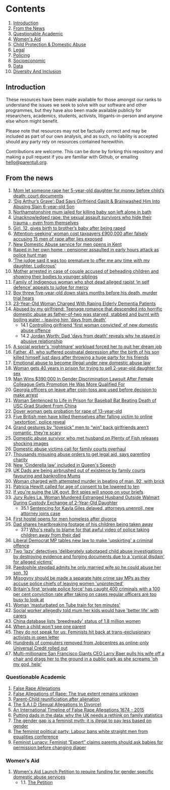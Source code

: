 # Contents

1. [Introduction](#introduction)
2. [From the News](#fromthenews)
3. [Questionable Academic](#questionableacademic)
4. [Women's Aid](#womensaid)
5. [Child Protection & Domestic Abuse](ChildProtection.md)
6. [Legal](Legal.md)
7. [Policing](Policing.md)
8. [Socioeconomic](Socioeconomic.md)
9. [Data](Data.md)
10. [Diversity And Inclusion](Diversity_And_Inclusion.md)
## Introduction <a name="introduction"></a>
These resources have been made available for those amongst our ranks to understand the issues we seek to solve with our software and other programmes, but they have also been made available publicly for researchers, academics, students, activists, litigants-in-person and anyone else whom might benefit. 

Please note that resources may not be factually correct and may be included as part of our own analysis, and as such, no liability is accepted should any party rely on resources contained herewithin.

Contributions are welcome. This can be done by forking this repository and making a pull request if you are familiar with Github, or emailing hello@parentull.org.

## From the news <a name="fromthenews"></a>
1. [Mom let someone rape her 5-year-old daughter for money before child’s death: court documents](https://www.pennlive.com/nation-world/2021/12/mom-let-someone-rape-her-5-year-old-daughter-for-money-before-childs-death-court-documents.html)
2. [‘Dig Arthur’s Grave’: Dad Says Girlfriend Gaslit & Brainwashed Him Into Abusing Slain 6-year-old Son](https://www.crimeonline.com/2021/11/22/dig-arthurs-grave-dad-says-girlfriend-gaslit-brainwashed-him-into-abusing-slain-6-year-old-son/)
3. [Northamptonshire mum jailed for killing baby son left alone in bath](https://www.bbc.co.uk/news/uk-england-northamptonshire-56860846)
4. [Unacknowledged rape: the sexual assault survivors who hide their trauma – even from themselves](https://www.theguardian.com/society/2021/aug/26/unacknowledged-the-sexual-assault-survivors-who-hide-their-trauma-even-from-themselves)
5. [Girl, 12, gives birth to brother’s baby after being raped](https://metro.co.uk/2021/11/04/wales-girl-12-gives-birth-to-brothers-baby-after-being-raped-15540275/?ico=related-posts#metro-comments-container)
6. [‘Attention-seeking’ woman cost taxpayers £900,000 after falsely accusing 15 men of rape after lies exposed](https://www.thesun.co.uk/news/4313763/woman-falsely-accused-rape-15-men-is-jailed/)
7. [New Domestic Abuse service for men opens in Kent](https://www.charitytoday.co.uk/new-domestic-abuse-service-for-men-opens-in-kent/)
8. [Raped in her own home - pensioner assaulted in early hours attack as police hunt man](https://www.express.co.uk/news/uk/1520321/Gloucester-news-police-hunt-man-after-rape)
9. [‘The judge said it was too premature to offer me any time with my daughter. Ludicrous’](https://www.irishtimes.com/culture/film/the-judge-said-it-was-too-premature-to-offer-me-any-time-with-my-daughter-ludicrous-1.4679657)
10. [Mother arrested in case of couple accused of beheading children and showing their bodies to younger siblings](https://www.independent.co.uk/news/world/americas/crime/arizona-parents-decapitating-teen-children-b1930036.html)
11. [Family of Indigenous woman who shot dead alleged rapist ‘in self defence’ appeals to judge for mercy](https://www.independent.co.uk/news/world/americas/crime/maddesyn-feorge-shot-rapist-washington-b1937312.html)
12. [Boy threw five-year-old down stairs months before his death, murder trial hears](https://www.mysocialworknews.com/article/boy-threw-five-year-old-down-stairs-months-before-his-death-murder-trial-hears)
13. [23-Year-Old Woman Charged With Raping Elderly Dementia Patients](https://policetribune.com/23-year-old-woman-charged-with-raping-elderly-dementia-patients/)
14. [Abused by my girlfriend: Teenage romance that descended into horrific domestic abuse as father-of-two was starved, stabbed and burnt with boiling water - leaving him 'days from death'](https://www.dailymail.co.uk/femail/article-6696389/BBC-Three-Abused-Girlfriend-Alex-Skeel-recalls-Jordan-Worths-abuse.html)
    - 14.1 [Controlling girlfriend 'first woman convicted' of new domestic abuse offence](https://www.telegraph.co.uk/news/2018/04/16/controlling-girlfriend-first-woman-convicted-new-domestic-abuse/)
    - 14.2 [Jordan Worth: Dad 'days from death' reveals why he stayed in abusive relationship](https://www.mirror.co.uk/news/uk-news/jordan-worth-dad-days-death-14030190)
15. [A social worker's 'nightmare' workload forced her to quit her dream job](https://www.hulldailymail.co.uk/news/health/social-workers-nightmare-workload-forced-2367324.amp)
16. [Father, 41, who suffered postnatal depression after the birth of his son killed himself just days after throwing a huge party for his friends](https://www.dailymail.co.uk/news/article-5735169/amp/Father-41-suffering-postnatal-depression-killed-days-throwing-party.html)
17. [Emotional abuse to become illegal under new domestic abuse law](https://www.bbc.co.uk/news/newsbeat-30098611)
18. [Woman gets 40 years in prison for trying to sell 2-year-old daughter for sex ](https://nypost.com/2018/07/13/woman-gets-40-years-in-prison-for-trying-to-sell-2-year-old-daughter-for-sex/)
19. [Man Wins $390,000 In Gender Discrimination Lawsuit After Female Colleague Gets Promotion He Was More Qualified For](https://www.newsweek.com/man-wins-gender-discrimination-lawsuit-after-woman-gets-promotion-he-wanted-853795)
20. [Georgia officers on leave after coin-toss app used before decision to make arrest ](https://www.nbcnews.com/news/us-news/georgia-officers-leave-over-after-coin-toss-used-decision-make-n891306)
21. [Woman Sentenced to Life in Prison for Baseball Bat Beating Death of USC Grad Student From China ](https://www.nbclosangeles.com/news/national-international/usc-student-china-killing-murder/48089/)
22. [Dover woman gets probation for rape of 13-year-old](https://eu.delawareonline.com/story/news/local/2017/01/12/dover-woman-given-probation-rape-13-year-old-boy/96492386/)
23. [Five British men have killed themselves after falling victim to online 'sextortion', police reveal](https://www.independent.co.uk/news/uk/crime/blackmail-online-sextortion-suicides-videos-photos-sexual-police-advice-a8337016.html)
26. [Grand gestures by “lovesick” men to “win” back girlfriends aren’t romantic, they’re scary](https://www.newstatesman.com/politics/2018/04/grand-gestures-lovesick-men-win-back-girlfriends-aren-t-romantic-they-re)
27. [Domestic abuse survivor who met husband on Plenty of Fish releases shocking images](https://www.cambridge-news.co.uk/news/cambridge-news/domestic-abuse-survivor-clare-law-14135286)
28. [Domestic abuse victims call for family courts overhaul](https://www.bbc.co.uk/news/uk-wales-44374556)
29. [Thousands misusing abuse orders to get legal aid, says parenting charity](https://www.bbc.co.uk/news/education-44628179)
30. [New 'Cinderella law' included in Queen's Speech](https://www.bbc.co.uk/news/uk-27693587)
31. [UK Dads are being airbrushed out of existence by family courts favouring and bankrolling Mums](https://inews.co.uk/opinion/uk-fathers-airbrushed-existence-family-courts-favouring-bankrolling-mothers-123539)
32. [Woman charged with attempted murder in beating of man, 92, with brick](https://www.cbsnews.com/amp/news/laquisha-jones-rodolfo-rodriguez-attempted-murder-beating-man-92-brick/)
33. [Patricia Hewitt called for age of consent to be lowered to ten](https://www.telegraph.co.uk/news/politics/labour/10666875/Patricia-Hewitt-called-for-age-of-consent-to-be-lowered-to-ten.html)
34. [If you're suing the UK govt, Brit spies will snoop on your briefs](https://www.theregister.com/2014/11/07/british_government_spying_on_lawyers/)
35. [Jury Rules La. Woman Murdered Estranged Husband Outside Walmart During Custody Exchange of 2-Year-Old Daughter](https://people.com/crime/jury-says-la-woman-murdered-estranged-husband-outside-walmart-during-custody-fight-over-daughter/)
     - 35.1 [Sentencing for Kayla Giles delayed, attorneys unenroll, new attorney joins case](https://www.kalb.com/2022/03/28/sentencing-kayla-giles-delayed-attorneys-unenroll-new-attorney-joins-case/) 
36. [First hostel opens for men homeless after divorce](https://www.thetimes.co.uk/article/italian-husbands-left-homeless-by-divorce-judges-9p37ctg7f)
37. [Dad shares heartbreaking footage of his children being taken away](https://www.plymouthherald.co.uk/news/local-news/dad-shares-heartbreaking-footage-children-1976948)
     - 37.1 [Who's really to blame for that awful video of police taking children away from their dad](https://www.plymouthherald.co.uk/news/news-opinion/police-take-children-dad-video-1983326)
38. [Liberal Democrat MP tables new law to make 'upskirting' a criminal offence](https://www.independent.co.uk/news/uk/politics/upskirting-lib-dem-mp-new-law-international-womens-day-wera-hobhouse-sexual-harassment-a8246316.html)
39. [Two 'lazy' detectives 'deliberately sabotaged child abuse investigations by destroying evidence and forging documents due to a 'cynical disdain' for alleged victims'](https://www.dailymail.co.uk/news/article-6602607/Essex-Detectives-destroyed-evidence-child-abuse-investigations-dropped.html)
40. [Paedophile stepdad admits he only married wife so he could abuse her son, 10](https://www.mirror.co.uk/news/world-news/paedophile-stepdad-admits-only-married-13934194)
41. [Misogyny should be made a separate hate crime say MPs as they accuse police chiefs of leaving women 'unprotected'](https://www.dailymail.co.uk/news/article-6588195/MPs-say-misogyny-separate-hate-crime-accuse-police-leaving-women-unprotected.html)
42. [Britain's first 'private police force' has caught 400 criminals with a 100 per cent conviction rate after taking on cases regular officers are too busy to look at](https://www.dailymail.co.uk/news/article-5346699/First-private-police-force-caught-400-criminals.html)
43. [Woman ‘masturbated on Tube train for ten minutes’](https://courtnewsuk.co.uk/woman-masturbated-on-tube-train-for-ten-minutes/)
44. [Social worker allegedly told mum her kids would have 'better life' with carers](https://www.hulldailymail.co.uk/news/health/social-worker-allegedly-told-mum-2613205.amp)
45. [China database lists 'breedready' status of 1.8 million women](https://www.theguardian.com/world/2019/mar/11/china-database-lists-breedready-status-of-18-million-women)
46. [When a child won't see one parent](https://www.bbc.co.uk/news/education-45448100)
47. [They do not speak for us: Feminists hit back at trans-exclusionary activists in open letter](https://www.thenational.scot/news/17472564.not-speak-us-feminists-hit-back-trans-exclusionary-activists-open-letter/)
48. [Hundreds of computers removed from Jobcentres as online-only Universal Credit rolled out](https://www.independent.co.uk/news/uk/home-news/computers-jobcentre-universal-credit-internet-access-benefits-online-jobseekers-a8803971.html?amp=)
49. [Multi-millionaire San Francisco Giants CEO Larry Baer pulls his wife off a chair and drags her to the ground in a public park as she screams 'oh my god, help'](https://www.dailymail.co.uk/news/article-6762657/Shocking-moment-multi-millionaire-San-Francisco-Giants-CEO-Larry-Baer-drags-wife-ground.html)

### Questionable Academic <a name="questionableacademic"></a>
1. [False Rape Allegations](https://archive.org/details/FalseRapeAllegations/page/n3/mode/2up)
2. [False Allegations of Rape: The true extent remains unknown](https://www.centreformalepsychology.com/male-psychology-magazine-listings/false-allegations-of-rape-the-true-extent-remains-unknown)
3. [Parent-Child reunificiation after alienation](https://www.psychologytoday.com/gb/blog/co-parenting-after-divorce/201305/parent-child-reunification-after-alienation)
4. [The S.A.I.D (Sexual Allegations In Divorce)](https://www.deltabravo.net/cms/plugins/content/content.php?content.318)
5. [An International Timeline of False Rape Allegations 1674 - 2015](https://www.falserapetimeline.org/a-false-rape-timeline-intro.html)
6. [Putting dads in the data: why the UK needs a rethink on family statistics](http://www.fatherhoodinstitute.org/2018/dads-in-the-data-why-the-uk-needs-a-statistical-rethink/)
7. [The gender gap is a feminist myth: it is illegal to pay less based on gender](https://womenagainstfeminismuk.wordpress.com/2017/12/22/the-gender-gap-is-a-feminist-myth-it-is-illegal-to-pay-less-based-on-gender/)
8. [The feminist political party: Labour bans white straight men from equalities conference](https://womenagainstfeminismuk.wordpress.com/2018/02/12/the-feminist-political-party-labour-bans-white-straight-men-from-equalities-conference/)
9. [Feminist Lunacy: Feminist “Expert” claims parents should ask babies for permission before changing diaper](https://womenagainstfeminismuk.wordpress.com/2018/05/12/feminist-lunacy-feminist-expert-claims-parents-should-ask-babies-for-permission-before-changing-diaper/)
### Women's Aid <a name="womensaid"></a>
1. [Women's Aid Launch Petition to require funding for gender specific domestic abuse services](https://www.womensaid.org.uk/international-womens-day-womens-aid-launches-petition-to-require-local-authorities-to-fund-womens-domestic-abuse-services/)
    - 1.1. [The Petition](https://petition.parliament.uk/petitions/577718)
